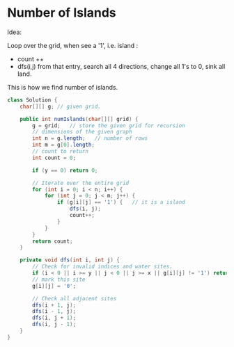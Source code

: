 # Number of Islands

Idea: 

Loop over the grid, when see a '1', i.e. island :

+ count ++
+ dfs(i,j) from that entry, search all 4 directions, change all 1's to 0, sink all land.

This is how we find number of islands.

```java
class Solution {
    char[][] g; // given grid.

    public int numIslands(char[][] grid) {
        g = grid;   // store the given grid for recursion
        // dimensions of the given graph
        int n = g.length;   // number of rows
        int m = g[0].length;
        // count to return
        int count = 0;

        if (y == 0) return 0;

        // Iterate over the entire grid
        for (int i = 0; i < n; i++) {
            for (int j = 0; j < m; j++) {
                if (g[i][j] == '1') {   // it is a island
                    dfs(i, j);
                    count++;
                }
            }
        }
        return count;
    }

    private void dfs(int i, int j) {
        // Check for invalid indices and water sites.
        if (i < 0 || i >= y || j < 0 || j >= x || g[i][j] != '1') return;
        // mark this site
        g[i][j] = '0';

        // Check all adjacent sites
        dfs(i + 1, j);
        dfs(i - 1, j);
        dfs(i, j + 1);
        dfs(i, j - 1);
    }
}